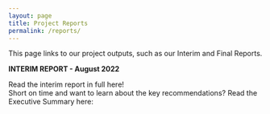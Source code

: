 ```yaml
---
layout: page
title: Project Reports
permalink: /reports/
---
```



This page links to our project outputs, such as our Interim and Final Reports.

**INTERIM REPORT - August 2022**

Read the interim report in full here! <br>
Short on time and want to learn about the key recommendations? Read the Executive Summary here:
